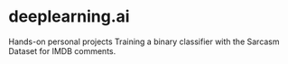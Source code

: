 # deeplearning.ai
Hands-on personal projects
Training a binary classifier with the Sarcasm Dataset for IMDB comments.
